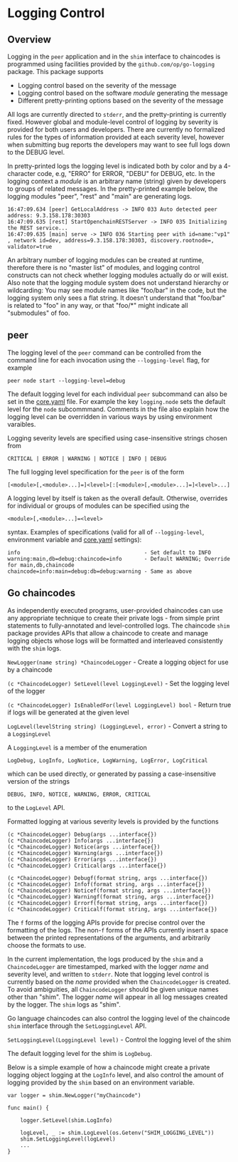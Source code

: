 # Logging Control

## Overview

Logging in the `peer` application and in the `shim` interface to chaincodes is programmed using facilities provided by the `github.com/op/go-logging` package. This package supports

- Logging control based on the severity of the message
- Logging control based on the software _module_ generating the message
- Different pretty-printing options based on the severity of the message

All logs are currently directed to `stderr`, and the pretty-printing is currently fixed. However global and module-level control of logging by severity is provided for both users and developers. There are currently no formalized rules for the types of information provided at each severity level, however when submitting bug reports the developers may want to see full logs down to the DEBUG level.

In pretty-printed logs the logging level is indicated both by color and by a 4-character code, e.g, "ERRO" for ERROR, "DEBU" for DEBUG, etc. In the logging context a _module_ is an arbitrary name (string) given by developers to groups of related messages. In the pretty-printed example below, the logging modules "peer", "rest" and "main" are generating logs.

    16:47:09.634 [peer] GetLocalAddress -> INFO 033 Auto detected peer address: 9.3.158.178:30303
    16:47:09.635 [rest] StartOpenchainRESTServer -> INFO 035 Initializing the REST service...
    16:47:09.635 [main] serve -> INFO 036 Starting peer with id=name:"vp1" , network id=dev, address=9.3.158.178:30303, discovery.rootnode=, validator=true

An arbitrary number of logging modules can be created at runtime, therefore
there is no "master list" of modules, and logging control constructs can not
check whether logging modules actually do or will exist. Also note that the
logging module system does not understand hierarchy or wildcarding: You may
see module names like "foo/bar" in the code, but the logging system only sees
a flat string. It doesn't understand that "foo/bar" is related to "foo" in any
way, or that "foo/\*" might indicate all "submodules" of foo.

## peer

The logging level of the `peer` command can be controlled from the command line for each invocation using the `--logging-level` flag, for example

    peer node start --logging-level=debug

The default logging level for each individual `peer` subcommand can also be
set in the
[core.yaml](https://github.com/hyperledger/fabric/blob/master/peer/core.yaml)
file. For example the key `logging.node` sets the default level for the `node`
subcommmand. Comments in the file also explain how the logging level can be
overridden in various ways by using environment varaibles.

Logging severity levels are specified using case-insensitive strings chosen from

    CRITICAL | ERROR | WARNING | NOTICE | INFO | DEBUG

The full logging level specification for the `peer` is of the form

    [<module>[,<module>...]=]<level>[:[<module>[,<module>...]=]<level>...]

A logging level by itself is taken as the overall default. Otherwise, overrides for individual or groups of modules can be specified using the

    <module>[,<module>...]=<level>

syntax. Examples of <level> specifications (valid for all of
`--logging-level`, environment variable and
[core.yaml](https://github.com/hyperledger/fabric/blob/master/peer/core.yaml)
settings):

    info                                       - Set default to INFO
    warning:main,db=debug:chaincode=info       - Default WARNING; Override for main,db,chaincode
    chaincode=info:main=debug:db=debug:warning - Same as above

## Go chaincodes

As independently executed programs, user-provided chaincodes can use any appropriate technique to create their private logs - from simple print statements to fully-annotated and level-controlled logs. The chaincode `shim` package provides APIs that allow a chaincode to create and manage logging objects whose logs will be formatted and interleaved consistently with the `shim` logs.

`NewLogger(name string) *ChaincodeLogger` - Create a logging object for use by a chaincode

`(c *ChaincodeLogger) SetLevel(level LoggingLevel)` - Set the logging level of the logger

`(c *ChaincodeLogger) IsEnabledFor(level LoggingLevel) bool` - Return true if logs will be generated at the given level

`LogLevel(levelString string) (LoggingLevel, error)` - Convert a string to a `LoggingLevel`

A `LoggingLevel` is a member of the enumeration

```
LogDebug, LogInfo, LogNotice, LogWarning, LogError, LogCritical
```

which can be used directly, or generated by passing a case-insensitive version of the strings

```
DEBUG, INFO, NOTICE, WARNING, ERROR, CRITICAL
```

to the `LogLevel` API.

Formatted logging at various severity levels is provided by the functions

```
(c *ChaincodeLogger) Debug(args ...interface{})
(c *ChaincodeLogger) Info(args ...interface{})
(c *ChaincodeLogger) Notice(args ...interface{})
(c *ChaincodeLogger) Warning(args ...interface{})
(c *ChaincodeLogger) Error(args ...interface{})
(c *ChaincodeLogger) Critical(args ...interface{})

(c *ChaincodeLogger) Debugf(format string, args ...interface{})
(c *ChaincodeLogger) Infof(format string, args ...interface{})
(c *ChaincodeLogger) Noticef(format string, args ...interface{})
(c *ChaincodeLogger) Warningf(format string, args ...interface{})
(c *ChaincodeLogger) Errorf(format string, args ...interface{})
(c *ChaincodeLogger) Criticalf(format string, args ...interface{})
```

The `f` forms of the logging APIs provide for precise control over the formatting of the logs. The non-`f` forms of the APIs currently insert a space between the printed representations of the arguments, and arbitrarily choose the formats to use.

In the current implementation, the logs produced by the `shim` and a `ChaincodeLogger` are timestamped, marked with the logger *name* and severity level, and written to `stderr`. Note that logging level control is currently based on the *name* provided when the `ChaincodeLogger` is created. To avoid ambiguities, all `ChaincodeLogger` should be given unique names other than "shim". The logger *name* will appear in all log messages created by the logger. The `shim` logs as "shim".


Go language chaincodes can also control the logging level of the chaincode `shim` interface through the `SetLoggingLevel` API.

`SetLoggingLevel(LoggingLevel level)` - Control the logging level of the shim

The default logging level for the shim is `LogDebug`.

Below is a simple example of how a chaincode might create a private logging object logging at the `LogInfo` level, and also control the amount of logging provided by the `shim` based on an environment variable.

```
var logger = shim.NewLogger("myChaincode")

func main() {

	logger.SetLevel(shim.LogInfo)

	logLevel, _ := shim.LogLevel(os.Getenv("SHIM_LOGGING_LEVEL"))
	shim.SetLoggingLevel(logLevel)
	...
}
```
